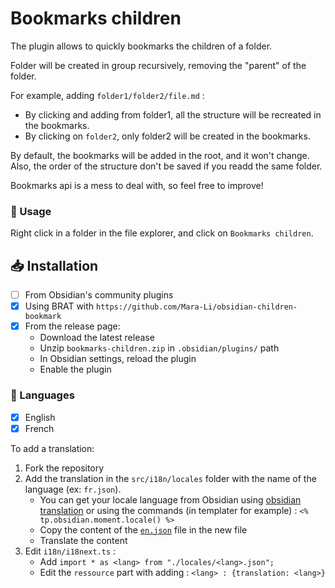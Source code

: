# Bookmarks children

The plugin allows to quickly bookmarks the children of a folder.

Folder will be created in group recursively, removing the "parent" of the folder.

For example, adding `folder1/folder2/file.md` :
- By clicking and adding from folder1, all the structure will be recreated in the bookmarks.
- By clicking on `folder2`, only folder2 will be created in the bookmarks.

By default, the bookmarks will be added in the root, and it won't change.
Also, the order of the structure don't be saved if you readd the same folder.

Bookmarks api is a mess to deal with, so feel free to improve!

### 📝 Usage
Right click in a folder in the file explorer, and click on `Bookmarks children`.

## 📥 Installation

- [ ] From Obsidian's community plugins
- [x] Using BRAT with `https://github.com/Mara-Li/obsidian-children-bookmark`
- [x] From the release page: 
    - Download the latest release
    - Unzip `bookmarks-children.zip` in `.obsidian/plugins/` path
    - In Obsidian settings, reload the plugin
    - Enable the plugin


### 🎼 Languages

- [x] English
- [x] French

To add a translation:
1. Fork the repository
2. Add the translation in the `src/i18n/locales` folder with the name of the language (ex: `fr.json`). 
    - You can get your locale language from Obsidian using [obsidian translation](https://github.com/obsidianmd/obsidian-translations) or using the commands (in templater for example) : `<% tp.obsidian.moment.locale() %>`
    - Copy the content of the [`en.json`](./src/i18n/locales/en.json) file in the new file
    - Translate the content
3. Edit `i18n/i18next.ts` :
    - Add `import * as <lang> from "./locales/<lang>.json";`
    - Edit the `ressource` part with adding : `<lang> : {translation: <lang>}`

